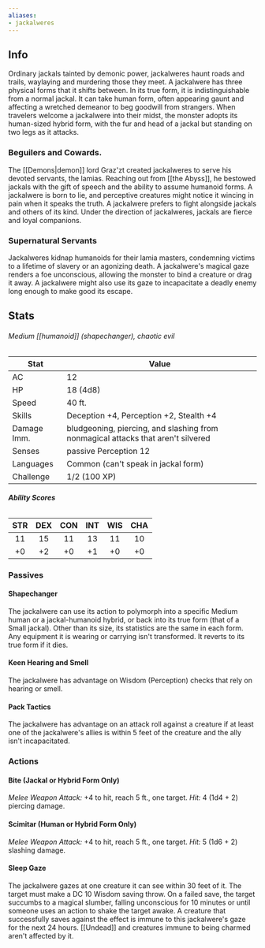 ```yaml
---
aliases:
- jackalweres
---
```

## Info
Ordinary jackals tainted by demonic power, jackalweres haunt roads and trails, waylaying and murdering those they meet.
A jackalwere has three physical forms that it shifts between. In its true form, it is indistinguishable from a normal jackal. It can take human form, often appearing gaunt and affecting a wretched demeanor to beg goodwill from strangers. When travelers welcome a jackalwere into their midst, the monster adopts its human-sized hybrid form, with the fur and head of a jackal but standing on two legs as it attacks.
### Beguilers and Cowards.
The [[Demons|demon]] lord Graz'zt created jackalweres to serve his devoted servants, the lamias. Reaching out from [[the Abyss]], he bestowed jackals with the gift of speech and the ability to assume humanoid forms. A jackalwere is born to lie, and perceptive creatures might notice it wincing in pain when it speaks the truth.
A jackalwere prefers to fight alongside jackals and others of its kind. Under the direction of jackalweres, jackals are fierce and loyal companions.
### Supernatural Servants
Jackalweres kidnap humanoids for their lamia masters, condemning victims to a lifetime of slavery or an agonizing death. A jackalwere's magical gaze renders a foe unconscious, allowing the monster to bind a creature or drag it away.
A jackalwere might also use its gaze to incapacitate a deadly enemy long enough to make good its escape.
## Stats
###### *Medium [[humanoid]] (shapechanger), chaotic evil*
| Stat | Value |
| ---- | ---- |
| AC | 12 |
| HP | 18 (4d8) |
| Speed | 40 ft. |
| Skills | Deception +4, Perception +2, Stealth +4 |
| Damage Imm. | bludgeoning, piercing, and slashing from nonmagical attacks that aren't silvered |
| Senses | passive Perception 12 |
| Languages | Common (can't speak in jackal form) |
| Challenge | 1/2 (100 XP) |
###### **Ability Scores**
| STR | DEX | CON | INT | WIS | CHA |
| :--: | :--: | :--: | :--: | :--: | :--: |
| 11 | 15 | 11 | 13 | 11 | 10 |
| +0 | +2 | +0 | +1 | +0 | +0 |
### Passives
#### Shapechanger
The jackalwere can use its action to polymorph into a specific Medium human or a jackal-humanoid hybrid, or back into its true form (that of a Small jackal). Other than its size, its statistics are the same in each form. Any equipment it is wearing or carrying isn't transformed. It reverts to its true form if it dies.
#### Keen Hearing and Smell
The jackalwere has advantage on Wisdom (Perception) checks that rely on hearing or smell.
#### Pack Tactics
The jackalwere has advantage on an attack roll against a creature if at least one of the jackalwere's allies is within 5 feet of the creature and the ally isn't incapacitated.
### Actions
#### Bite (Jackal or Hybrid Form Only)
_Melee Weapon Attack:_ +4 to hit, reach 5 ft., one target. 
_Hit:_ 4 (1d4 + 2) piercing damage.
#### Scimitar (Human or Hybrid Form Only)
_Melee Weapon Attack:_ +4 to hit, reach 5 ft., one target. _Hit:_ 5 (1d6 + 2) slashing damage.
#### Sleep Gaze
The jackalwere gazes at one creature it can see within 30 feet of it. The target must make a DC 10 Wisdom saving throw. On a failed save, the target succumbs to a magical slumber, falling unconscious for 10 minutes or until someone uses an action to shake the target awake. A creature that successfully saves against the effect is immune to this jackalwere's gaze for the next 24 hours. [[Undead]] and creatures immune to being charmed aren't affected by it.